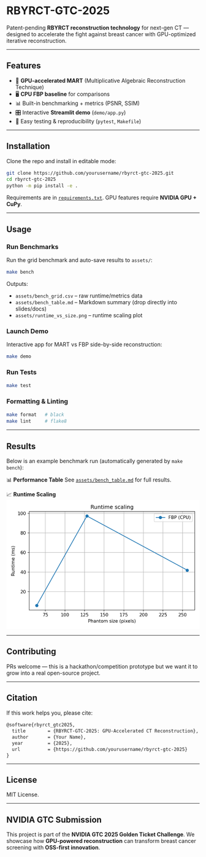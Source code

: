 # RBYRCT-GTC-2025

Patent-pending **RBYRCT reconstruction technology** for next-gen CT — designed to accelerate the fight against breast cancer with GPU-optimized iterative reconstruction.

---

## Features
- 🚀 **GPU-accelerated MART** (Multiplicative Algebraic Reconstruction Technique)
- 🖥️ **CPU FBP baseline** for comparisons
- 📊 Built-in benchmarking + metrics (PSNR, SSIM)
- 🎛️ Interactive **Streamlit demo** (`demo/app.py`)
- 🧪 Easy testing & reproducibility (`pytest`, `Makefile`)

---

## Installation

Clone the repo and install in editable mode:

```bash
git clone https://github.com/yourusername/rbyrct-gtc-2025.git
cd rbyrct-gtc-2025
python -m pip install -e .
````

Requirements are in [`requirements.txt`](requirements.txt).
GPU features require **NVIDIA GPU + CuPy**.

---

## Usage

### Run Benchmarks

Run the grid benchmark and auto-save results to `assets/`:

```bash
make bench
```

Outputs:

* `assets/bench_grid.csv` – raw runtime/metrics data
* `assets/bench_table.md` – Markdown summary (drop directly into slides/docs)
* `assets/runtime_vs_size.png` – runtime scaling plot

### Launch Demo

Interactive app for MART vs FBP side-by-side reconstruction:

```bash
make demo
```

### Run Tests

```bash
make test
```

### Formatting & Linting

```bash
make format   # black
make lint     # flake8
```

---

## Results

Below is an example benchmark run (automatically generated by `make bench`):

📊 **Performance Table**
See [`assets/bench_table.md`](assets/bench_table.md) for full results.

📈 **Runtime Scaling**
![Runtime vs Size](assets/runtime_vs_size.png)

---

## Contributing

PRs welcome — this is a hackathon/competition prototype but we want it to grow into a real open-source project.

---

## Citation

If this work helps you, please cite:

```
@software{rbyrct_gtc2025,
  title        = {RBYRCT-GTC-2025: GPU-Accelerated CT Reconstruction},
  author       = {Your Name},
  year         = {2025},
  url          = {https://github.com/yourusername/rbyrct-gtc-2025}
}
```

---

## License

MIT License.

---

## NVIDIA GTC Submission

This project is part of the **NVIDIA GTC 2025 Golden Ticket Challenge**.
We showcase how **GPU-powered reconstruction** can transform breast cancer screening with **OSS-first innovation**.

